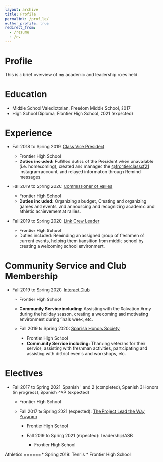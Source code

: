 ```yaml
---
layout: archive
title: Profile
permalink: /profile/
author_profile: true
redirect_from:
  - /resume
  - /cv
---
```


Profile
======
This is a brief overview of my academic and leadership roles held.  

Education
======
* Middle School Valedictorian, Freedom Middle School, 2017
* High School Diploma, Frontier High School, 2021 (expected)

Experience
======
  * Fall 2018 to Spring 2019: [Class Vice President](https://frontier.kernhigh.org/apps/pages/index.jsp?uREC_ID=611296&type=d&pREC_ID=1087251)
    * Frontier High School
    * **Duties included:** Fulfilled duties of the President when unavailable (i.e. homecoming), created and managed the [@frontierclassof21](https://instagram.com/frontierclassof21) Instagram account, and relayed information through Remind messages.

  * Fall 2019 to Spring 2020: [Commissioner of Rallies](https://frontier.kernhigh.org/apps/pages/index.jsp?uREC_ID=611296&type=d&pREC_ID=1087251)
    * Frontier High School
    * **Duties included:** Organizing a budget, Creating and organizing games and events, and announcing and recognizing academic and athletic achievement at rallies.

  * Fall 2019 to Spring 2020: [Link Crew Leader](https://frontier.kernhigh.org/apps/departments/index.jsp?show=CLU)
    * Frontier High School
    * Duties included: Reminding an assigned group of freshmen of current events, helping them transition from middle school by creating a welcoming school environment.

Community Service and Club Membership
======
  * Fall 2019 to Spring 2020: [Interact Club](https://www.rotary.org/en/get-involved/interact-clubs)
    * Frontier High School
    * **Community Service including:** Assisting with the Salvation Army during the holiday season, creating a welcoming and motivating environment during finals week, etc.

    * Fall 2019 to Spring 2020: [Spanish Honors Society](https://www.aatsp.org/page/SHHoverview)
      * Frontier High School
      * **Community Service including:** Thanking veterans for their service, assisting with freshman activities, participating and assisting with district events and workshops, etc.

Electives
======
* Fall 2017 to Spring 2021: Spanish 1 and 2 (completed), Spanish 3 Honors (in progress), Spanish 4AP (expected)
  * Frontier High School

  * Fall 2017 to Spring 2021 (expected): [The Project Lead the Way Program](http://pltw.org/)
    * Frontier High School

    * Fall 2019 to Spring 2021 (expected): Leadership/ASB
      * Frontier High School

Athletics
    ======
    * Spring 2019: Tennis
      * Frontier High School
